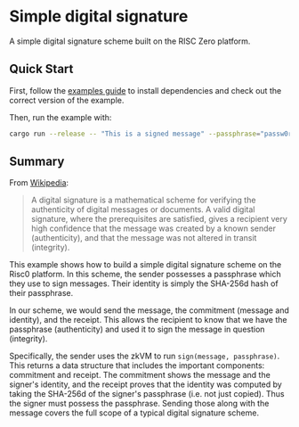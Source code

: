 # Simple digital signature

A simple digital signature scheme built on the RISC Zero platform.

## Quick Start

First, follow the [examples guide] to install dependencies and check out the correct version of the example.

Then, run the example with:

```bash
cargo run --release -- "This is a signed message" --passphrase="passw0rd"
```

## Summary

From [Wikipedia](https://en.wikipedia.org/wiki/Digital_signature):

> A digital signature is a mathematical scheme for verifying the authenticity of
> digital messages or documents. A valid digital signature, where the
> prerequisites are satisfied, gives a recipient very high confidence that the
> message was created by a known sender (authenticity), and that the message was
> not altered in transit (integrity).

This example shows how to build a simple digital signature scheme on the Risc0
platform. In this scheme, the sender possesses a passphrase which they use to
sign messages. Their identity is simply the SHA-256d hash of their passphrase.

In our scheme, we would send the message, the commitment (message and
identity), and the receipt. This allows the recipient to know that we have the
passphrase (authenticity) and used it to sign the message in question
(integrity).

Specifically, the sender uses the zkVM to run `sign(message, passphrase)`. This
returns a data structure that includes the important components: commitment and
receipt. The commitment shows the message and the signer's identity, and the
receipt proves that the identity was computed by taking the SHA-256d of
the signer's passphrase (i.e. not just copied). Thus the signer must possess the
passphrase. Sending those along with the message covers the full scope of a
typical digital signature scheme.

[examples guide]: https://dev.risczero.com/api/zkvm/examples/#running-the-examples
